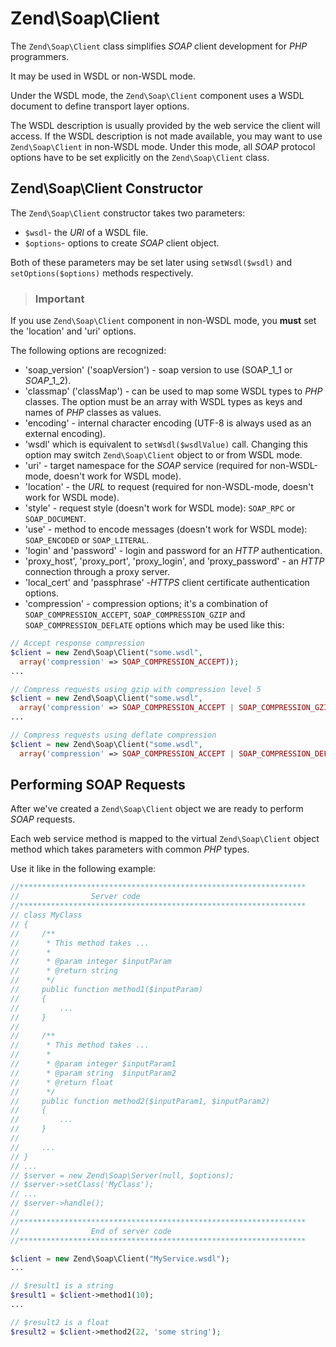 # Zend\\Soap\\Client

The `Zend\Soap\Client` class simplifies *SOAP* client development for *PHP* programmers.

It may be used in WSDL or non-WSDL mode.

Under the WSDL mode, the `Zend\Soap\Client` component uses a WSDL document to define transport layer
options.

The WSDL description is usually provided by the web service the client will access. If the WSDL
description is not made available, you may want to use `Zend\Soap\Client` in non-WSDL mode. Under
this mode, all *SOAP* protocol options have to be set explicitly on the `Zend\Soap\Client` class.

## Zend\\Soap\\Client Constructor

The `Zend\Soap\Client` constructor takes two parameters:

* `$wsdl`- the *URI* of a WSDL file.
* `$options`- options to create *SOAP* client object.

Both of these parameters may be set later using `setWsdl($wsdl)` and `setOptions($options)` methods
respectively.

> ### Important
If you use `Zend\Soap\Client` component in non-WSDL mode, you **must** set the 'location' and 'uri'
options.

The following options are recognized:

* 'soap\_version' ('soapVersion') - soap version to use (SOAP\_1\_1 or *SOAP*\_1\_2).
* 'classmap' ('classMap') - can be used to map some WSDL types to *PHP* classes. The option must be
an array with WSDL types as keys and names of *PHP* classes as values.
* 'encoding' - internal character encoding (UTF-8 is always used as an external encoding).
* 'wsdl' which is equivalent to `setWsdl($wsdlValue)` call. Changing this option may switch
`Zend\Soap\Client` object to or from WSDL mode.
* 'uri' - target namespace for the *SOAP* service (required for non-WSDL-mode, doesn't work for WSDL
mode).
* 'location' - the *URL* to request (required for non-WSDL-mode, doesn't work for WSDL mode).
* 'style' - request style (doesn't work for WSDL mode): `SOAP_RPC` or `SOAP_DOCUMENT`.
* 'use' - method to encode messages (doesn't work for WSDL mode): `SOAP_ENCODED` or `SOAP_LITERAL`.
* 'login' and 'password' - login and password for an *HTTP* authentication.
* 'proxy\_host', 'proxy\_port', 'proxy\_login', and 'proxy\_password' - an *HTTP* connection through
a proxy server.
* 'local\_cert' and 'passphrase' -*HTTPS* client certificate authentication options.
* 'compression' - compression options; it's a combination of `SOAP_COMPRESSION_ACCEPT`,
`SOAP_COMPRESSION_GZIP` and `SOAP_COMPRESSION_DEFLATE` options which may be used like this:

```php
// Accept response compression
$client = new Zend\Soap\Client("some.wsdl",
  array('compression' => SOAP_COMPRESSION_ACCEPT));
...

// Compress requests using gzip with compression level 5
$client = new Zend\Soap\Client("some.wsdl",
  array('compression' => SOAP_COMPRESSION_ACCEPT | SOAP_COMPRESSION_GZIP | 5));
...

// Compress requests using deflate compression
$client = new Zend\Soap\Client("some.wsdl",
  array('compression' => SOAP_COMPRESSION_ACCEPT | SOAP_COMPRESSION_DEFLATE));
```

## Performing SOAP Requests

After we've created a `Zend\Soap\Client` object we are ready to perform *SOAP* requests.

Each web service method is mapped to the virtual `Zend\Soap\Client` object method which takes
parameters with common *PHP* types.

Use it like in the following example:

```php
//****************************************************************
//                Server code
//****************************************************************
// class MyClass
// {
//     /**
//      * This method takes ...
//      *
//      * @param integer $inputParam
//      * @return string
//      */
//     public function method1($inputParam)
//     {
//         ...
//     }
//
//     /**
//      * This method takes ...
//      *
//      * @param integer $inputParam1
//      * @param string  $inputParam2
//      * @return float
//      */
//     public function method2($inputParam1, $inputParam2)
//     {
//         ...
//     }
//
//     ...
// }
// ...
// $server = new Zend\Soap\Server(null, $options);
// $server->setClass('MyClass');
// ...
// $server->handle();
//
//****************************************************************
//                End of server code
//****************************************************************

$client = new Zend\Soap\Client("MyService.wsdl");
...

// $result1 is a string
$result1 = $client->method1(10);
...

// $result2 is a float
$result2 = $client->method2(22, 'some string');
```
